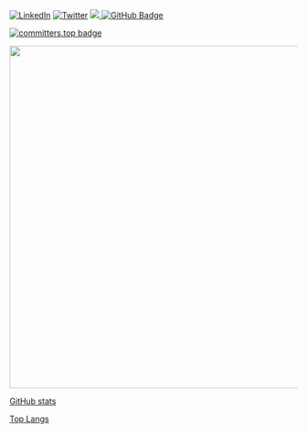 <p align="left">
<a href="https://www.linkedin.com/in/mairien-mupenda/"><img alt="LinkedIn" src="https://img.shields.io/badge/LinkedIn-MarienMupenda-blue?style=flat-square&logo=linkedin"></a>
<a href="https://twitter.com/MarienMupenda"><img alt="Twitter" src="https://img.shields.io/badge/Twitter-MarienMupenda-blue?style=flat-square&logo=twitter"></a>
<a href="https://github.com/MarienMupenda/github-profile-views-counter">
   <img src="https://komarev.com/ghpvc/?username=MarienMupenda">
</a>
<a href="https://github.com/MarienMupenda?tab=followers"><img src="https://img.shields.io/github/followers/MarienMupenda?label=Followers&style=social" alt="GitHub Badge"></a>
</p>


[![committers.top badge](https://user-badge.committers.top/congo_private/MarienMupenda.svg)](https://user-badge.committers.top/congo_kinshasa_private/MarienMupenda)

<!--![visitors](https://visitor-badge.glitch.me/badge?page_id=MarienMupenda.MarienMupenda)-->

<p align="felt">
  <img width="600em" src="https://github-profile-summary-cards.vercel.app/api/cards/profile-details?username=MarienMupenda&theme=github_dark" />
</p>

[GitHub stats](https://github-readme-stats.vercel.app/api?username=MarienMupenda&count_private=true&theme=material-palenight&&include_all_commits=true&hide_border=true)

<!--
[Marien's GitHub stats](https://github-readme-streak-stats.herokuapp.com/?user=MarienMupenda&theme=material-palenight&hide_border=true)

[Activity Graph](https://activity-graph.herokuapp.com/graph?username=MarienMupenda&theme=material-palenight)
-->
[Top Langs](https://github-readme-stats.vercel.app/api/top-langs/?username=MarienMupenda&hide_border=true&layout=compact&count_private=true&theme=material-palenight)

